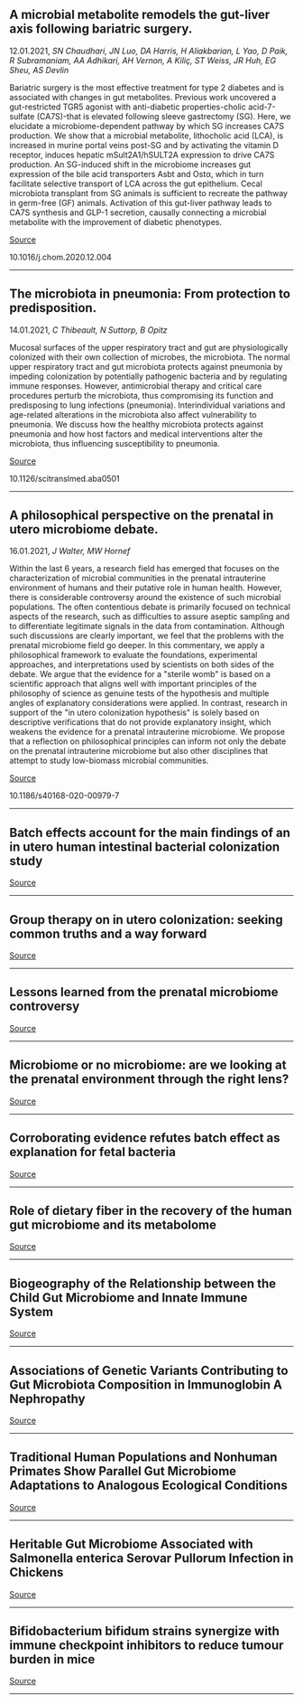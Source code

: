 ## A microbial metabolite remodels the gut-liver axis following bariatric surgery.
 12.01.2021, _SN Chaudhari, JN Luo, DA Harris, H Aliakbarian, L Yao, D Paik, R Subramaniam, AA Adhikari, AH Vernon, A Kiliç, ST Weiss, JR Huh, EG Sheu, AS Devlin_


Bariatric surgery is the most effective treatment for type 2 diabetes and is associated with changes in gut metabolites. Previous work uncovered a gut-restricted TGR5 agonist with anti-diabetic properties-cholic acid-7-sulfate (CA7S)-that is elevated following sleeve gastrectomy (SG). Here, we elucidate a microbiome-dependent pathway by which SG increases CA7S production. We show that a microbial metabolite, lithocholic acid (LCA), is increased in murine portal veins post-SG and by activating the vitamin D receptor, induces hepatic mSult2A1/hSULT2A expression to drive CA7S production. An SG-induced shift in the microbiome increases gut expression of the bile acid transporters Asbt and Ostα, which in turn facilitate selective transport of LCA across the gut epithelium. Cecal microbiota transplant from SG animals is sufficient to recreate the pathway in germ-free (GF) animals. Activation of this gut-liver pathway leads to CA7S synthesis and GLP-1 secretion, causally connecting a microbial metabolite with the improvement of diabetic phenotypes.

[Source](https://www.cell.com/cell-host-microbe/fulltext/S1931-3128(20)30666-1)

10.1016/j.chom.2020.12.004

---

## The microbiota in pneumonia: From protection to predisposition.
 14.01.2021, _C Thibeault, N Suttorp, B Opitz_


Mucosal surfaces of the upper respiratory tract and gut are physiologically colonized with their own collection of microbes, the microbiota. The normal upper respiratory tract and gut microbiota protects against pneumonia by impeding colonization by potentially pathogenic bacteria and by regulating immune responses. However, antimicrobial therapy and critical care procedures perturb the microbiota, thus compromising its function and predisposing to lung infections (pneumonia). Interindividual variations and age-related alterations in the microbiota also affect vulnerability to pneumonia. We discuss how the healthy microbiota protects against pneumonia and how host factors and medical interventions alter the microbiota, thus influencing susceptibility to pneumonia.

[Source](https://stm.sciencemag.org/content/13/576/eaba0501)

10.1126/scitranslmed.aba0501

---

## A philosophical perspective on the prenatal in utero microbiome debate.
 16.01.2021, _J Walter, MW Hornef_


Within the last 6 years, a research field has emerged that focuses on the characterization of microbial communities in the prenatal intrauterine environment of humans and their putative role in human health. However, there is considerable controversy around the existence of such microbial populations. The often contentious debate is primarily focused on technical aspects of the research, such as difficulties to assure aseptic sampling and to differentiate legitimate signals in the data from contamination. Although such discussions are clearly important, we feel that the problems with the prenatal microbiome field go deeper. In this commentary, we apply a philosophical framework to evaluate the foundations, experimental approaches, and interpretations used by scientists on both sides of the debate. We argue that the evidence for a "sterile womb" is based on a scientific approach that aligns well with important principles of the philosophy of science as genuine tests of the hypothesis and multiple angles of explanatory considerations were applied. In contrast, research in support of the "in utero colonization hypothesis" is solely based on descriptive verifications that do not provide explanatory insight, which weakens the evidence for a prenatal intrauterine microbiome. We propose that a reflection on philosophical principles can inform not only the debate on the prenatal intrauterine microbiome but also other disciplines that attempt to study low-biomass microbial communities.

[Source](https://microbiomejournal.biomedcentral.com/articles/10.1186/s40168-020-00979-7)

10.1186/s40168-020-00979-7

---

## Batch effects account for the main findings of an in utero human intestinal bacterial colonization study

[Source](https://microbiomejournal.biomedcentral.com/articles/10.1186/s40168-020-00949-z)

---

## Group therapy on in utero colonization: seeking common truths and a way forward

[Source](https://microbiomejournal.biomedcentral.com/articles/10.1186/s40168-020-00968-w)

---

## Lessons learned from the prenatal microbiome controversy

[Source](https://microbiomejournal.biomedcentral.com/articles/10.1186/s40168-020-00946-2)

---

## Microbiome or no microbiome: are we looking at the prenatal environment through the right lens?

[Source](https://microbiomejournal.biomedcentral.com/articles/10.1186/s40168-020-00947-1)

---

## Corroborating evidence refutes batch effect as explanation for fetal bacteria

[Source](https://microbiomejournal.biomedcentral.com/articles/10.1186/s40168-020-00948-0)

---

## Role of dietary fiber in the recovery of the human gut microbiome and its metabolome

[Source](https://www.cell.com/cell-host-microbe/fulltext/S1931-3128(20)30674-0)

---

## Biogeography of the Relationship between the Child Gut Microbiome and Innate Immune System

[Source](https://mbio.asm.org/content/12/1/e03079-20)

---

## Associations of Genetic Variants Contributing to Gut Microbiota Composition in Immunoglobin A Nephropathy

[Source](https://msystems.asm.org/content/6/1/e00819-20)

---

## Traditional Human Populations and Nonhuman Primates Show Parallel Gut Microbiome Adaptations to Analogous Ecological Conditions

[Source](https://msystems.asm.org/content/5/6/e00815-20)

---

## Heritable Gut Microbiome Associated with Salmonella enterica Serovar Pullorum Infection in Chickens

[Source](https://msystems.asm.org/content/6/1/e01192-20)

---

## Bifidobacterium bifidum strains synergize with immune checkpoint inhibitors to reduce tumour burden in mice 

[Source](https://www.nature.com/articles/s41564-020-00831-6)

---

